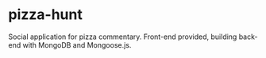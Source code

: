 # pizza-hunt
Social application for pizza commentary. Front-end provided, building back-end with MongoDB and Mongoose.js.
